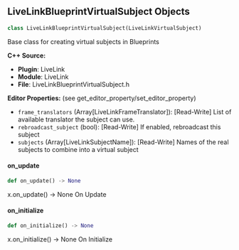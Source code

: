 ## LiveLinkBlueprintVirtualSubject Objects

```python
class LiveLinkBlueprintVirtualSubject(LiveLinkVirtualSubject)
```

Base class for creating virtual subjects in Blueprints

**C++ Source:**

- **Plugin**: LiveLink
- **Module**: LiveLink
- **File**: LiveLinkBlueprintVirtualSubject.h

**Editor Properties:** (see get_editor_property/set_editor_property)

- ``frame_translators`` (Array[LiveLinkFrameTranslator]):  [Read-Write] List of available translator the subject can use.
- ``rebroadcast_subject`` (bool):  [Read-Write] If enabled, rebroadcast this subject
- ``subjects`` (Array[LiveLinkSubjectName]):  [Read-Write] Names of the real subjects to combine into a virtual subject

<a id="unreal.LiveLinkBlueprintVirtualSubject.on_update"></a>

#### on_update

```python
def on_update() -> None
```

x.on_update() -> None
On Update

<a id="unreal.LiveLinkBlueprintVirtualSubject.on_initialize"></a>

#### on_initialize

```python
def on_initialize() -> None
```

x.on_initialize() -> None
On Initialize

<a id="unreal.LiveLinkInstance"></a>